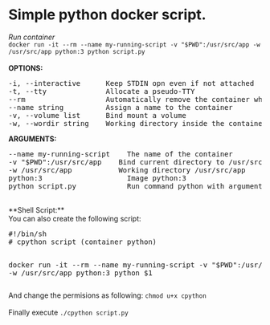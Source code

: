 # Simple python docker script.
*Run container*<br/>
`docker run -it --rm --name my-running-script -v "$PWD":/usr/src/app -w /usr/src/app python:3 python script.py`<br/><br/>
**OPTIONS:**
<pre>
-i, --interactive      Keep STDIN opn even if not attached
-t, --tty              Allocate a pseudo-TTY
--rm                   Automatically remove the container when it exits
--name string          Assign a name to the container
-v, --volume list      Bind mount a volume
-w, --wordir string    Working directory inside the container
</pre>

**ARGUMENTS:**
<pre>
--name my-running-script    The name of the container
-v "$PWD":/usr/src/app    Bind current directory to /usr/src/app
-w /usr/src/app           Working directory /usr/src/app
python:3                    Image python:3
python script.py            Run command python with argument script.py
</pre>

<br/>
**Shell Script:**
<br/>
You can also create the following script:
<pre>
#!/bin/sh
# cpython script (container python)

docker run -it --rm --name my-running-script -v "$PWD":/usr/src/app -w /usr/src/app python:3 python $1
</pre>

And change the permisions as following:
`chmod u+x cpython`<br/><br/>
Finally execute `./cpython script.py`

